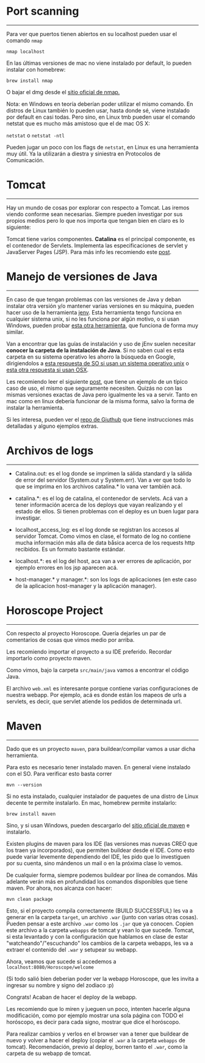 Port scanning
======
---------------------------


Para ver que puertos tienen abiertos en su localhost pueden usar el comando `nmap`

`nmap localhost`

En las últimas versiones de mac no viene instalado por default, lo pueden instalar con homebrew:

`brew install nmap`

O bajar el dmg desde el [sitio oficial de nmap.](https://nmap.org/)

Nota: en Windows en teoría deberían poder utilizar el mismo comando. En distros de Linux también lo pueden usar, hasta donde sé, viene instalado por default en casi todas. Pero sino, en Linux tmb pueden usar el comando netstat que es mucho más amistoso que el de mac OS X:

`netstat`
o
`netstat -ntl`

Pueden jugar un poco con los flags de `netstat`, en Linux es una herramienta muy útil. Ya la utilizarán a diestra y siniestra en Protocolos de Comunicación.

Tomcat
======
---------------------------


Hay un mundo de cosas por explorar con respecto a Tomcat. Las iremos viendo conforme sean necesarias. Siempre pueden investigar por sus propios medios pero lo que nos importa que tengan bien en claro es lo siguiente:

Tomcat tiene varios componentes. **Catalina** es el principal componente, es el contenedor de Servlets. Implementa las especificaciones de servlet y JavaServer Pages (JSP).
Para más info les recomiendo este [post](https://www.mulesoft.com/tcat/tomcat-catalina).


Manejo de versiones de Java
======
---------------------------


En caso de que tengan problemas con las versiones de Java y deban instalar otra versión y/o mantener varias versiones en su máquina, pueden hacer uso de la herramienta [jenv](http://www.jenv.be/). Esta herramienta tengo funciona en cualquier sistema unix, si no les funciona por algún motivo, o si usan Windows, pueden probar [esta otra herramienta](http://www.jenv.io/#), que funciona de forma muy similar.

Van a encontrar que las guías de instalación y uso de jEnv suelen necesitar **conocer la carpeta de la instalación de Java**. Si no saben cual es esta carpeta en su sistema operativo les ahorro la búsqueda en Google, dirigiendolos a [esta respuesta de SO si usan un sistema operativo unix](https://stackoverflow.com/a/23427862/901465) o [esta otra respuesta si usan OSX](https://stackoverflow.com/a/18144853/901465).

Les recomiendo leer el siguiente [post](http://davidcai.github.io/blog/posts/install-multiple-jdk-on-mac/), que tiene un ejemplo de un típico caso de uso, el mismo que seguramente necesiten. Quizás no con las mismas versiones exactas de Java pero igualmente les va a servir. Tanto en mac como en linux debería funcionar de la misma forma, salvo la forma de instalar la herramienta.

Si les interesa, pueden ver el [repo de Giuthub](https://github.com/gcuisinier/jenv) que tiene instrucciones más detalladas y alguno ejemplos extras.




Archivos de logs
======
---------------------------

* Catalina.out: es el log donde se imprimen la sálida standard y la sálida de error del servidor (System.out y System.err). Van a ver que todo lo que se imprima en los archivos catalina.* lo vana ver también acá.

* catalina.*: es el log de catalina, el contenedor de servlets. Acá van a tener información acerca de los deploys que vayan realizando y el estado de ellos. Si tienen problemas con el deploy es un buen lugar para investigar. 
 
* localhost\_access\_log:  es el log donde se registran los accesos al servidor Tomcat. Como vimos en clase, el formato de log no contiene mucha información más alla de data båsica acerca de los requests http recibidos. Es un formato bastante estándar.
 
* localhost.*: es el log del host, aca van a ver errores de aplicación, por ejemplo errores en los jsp aparecen acá.
 
* host-manager.* y manager.*: son los logs de aplicaciones (en este caso de la aplicacion host-manager y la aplicación manager). 



Horoscope Project
======
---------------------------


Con respecto al proyecto Horoscope. Quería dejarles un par de comentarios de cosas que vimos medio por arriba.

Les recomiendo importar el proyecto a su IDE preferido. Recordar importarlo como proyecto maven. 

Como vimos, bajo la carpeta `src/main/java` vamos a encontrar el código Java.

El archivo `web.xml` es interesante porque contiene varias configuraciones de nuestra webapp. Por ejemplo, acá es donde están los mapeos de urls a servlets, es decir, que servlet atiende los pedidos de determinada url.

Maven
======
---------------------------


Dado que es un proyecto `maven`, para buildear/compilar vamos a usar dicha herramienta. 

Para esto es necesario tener instalado maven. En general viene instalado con el SO. Para verificar esto basta correr

`mvn --version`

Si no esta instalado, cualquier instalador de paquetes de una distro de Linux decente te permite instalarlo. En mac, homebrew permite instalarlo:

`brew install maven`

Sino, y si usan Windows, pueden descargarlo del [sitio oficial de maven](https://maven.apache.org/) e instalarlo.

Existen plugins de maven para los IDE (las versiones mas nuevas CREO que los traen ya incorporados), que permiten buildear desde el IDE. Como esto puede variar levemente dependiendo del IDE, les pido que lo investiguen por su cuenta, sino mándenos un mail o en la próxima clase lo vemos.

De cualquier forma, siempre podemos buildear por línea de comandos. Más adelante verán más en profundidad los comandos disponibles que tiene maven. Por ahora, nos alcanza con hacer:

`mvn clean package`

Esto, si el proyecto compila correctamente (BUILD SUCCESSFUL) les va a generar en la carpeta `target`, un archivo `.war` (junto con varias otras cosas). Pueden pensar a este archivo `.war` como los `.jar` que ya conocen. Copien este archivo a la carpeta `webapps` de tomcat y vean lo que sucede.
Tomcat, si esta levantado y con la configuración que hablamos en clase de estar "watcheando"/"escuchando" los cambios de la carpeta webapps, les va a extraer el contenido del `.war` y setupear su webapp. 

Ahora, veamos que sucede si accedemos a `localhost:8080/Horoscope/welcome`

(Si todo salió bien deberian poder ver la webapp Horoscope, que les invita a ingresar su nombre y signo del zodiaco :p)

Congrats! Acaban de hacer el deploy de la webapp. 

Les recomiendo que lo miren y jueguen un poco, intenten hacerle alguna modificación, como por ejemplo mostrar una sola página con TODO el horóscopo, es decir para cada signo, mostrar que dice el horóscopo.

Para realizar cambios y verlos en el browser van a tener que buildear de nuevo y volver a hacer el deploy (copiar el `.war` a la carpeta `webapps` de tomcat). Recomendación, previo al deploy, borren tanto el `.war`, como la carpeta de su webapp de tomcat.


